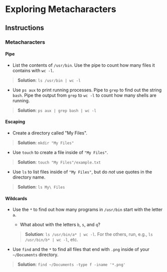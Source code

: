 # Exploring Metacharacters
## Instructions
### Metacharacters
#### Pipe
- List the contents of `/usr/bin`. Use the pipe to count how many files it contains with `wc -l`.
> **Solution**: `ls /usr/bin | wc -l`

- Use `ps aux` to print running processes. Pipe to `grep` to find out the string `bash`. Pipe the output from `grep` to `wc -l` to count how many shells are running.
> **Solution**: `ps aux | grep bash | wc -l`

#### Escaping
- Create a directory called "My Files".
> **Solution**: `mkdir "My Files"`


- Use `touch` to create a file inside of `"My Files"`.
> **Solution**: `touch "My Files"/example.txt`

- Use `ls` to list files inside of `"My Files"`, but do _not_ use quotes in the directory name.
> **Solution**: `ls My\ Files`

#### Wildcards
- Use the `*` to find out how many programs in `/usr/bin` start with the letter `a`.
  - What about with the letters `b`, `s`, and `q`?
  > **Solution**: `ls /usr/bin/a* | wc -l`. For the others, run, e.g., `ls /usr/bin/b* | wc -l`, etc.

- Use `find` and the `*` to find all files that end with `.png` inside of your `~/Documents` directory.
> **Solution**: `find ~/Documents -type f -iname '*.png'`
  
